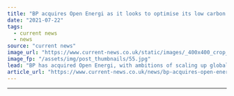 ```yaml
---
title: "BP acquires Open Energi as it looks to optimise its low carbon portfolio"
date: "2021-07-22"
tags: 
  - current news
  - news
source: "current news"
image_url: "https://www.current-news.co.uk/static/images/_400x400_crop_center-center/Solar-Panels-at-night_lightsource-BP.jpg"
image_fp: "/assets/img/post_thumbnails/55.jpg"
lead: "BP has acquired Open Energi, with ambitions of scaling up globally and continuing to build on its commercial growth."
article_url: "https://www.current-news.co.uk/news/bp-acquires-open-energi-as-it-looks-to-optimise-its-low-carbon-portfolio?utm_source=rss-feeds&utm_medium=rss&utm_campaign=rss"
---
```


---
